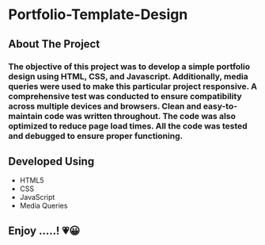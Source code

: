 # Portfolio-Template-Design

## About The Project

### The objective of this project was to develop a simple portfolio design using HTML, CSS, and Javascript. Additionally, media queries were used to make this particular project responsive. A comprehensive test was conducted to ensure compatibility across multiple devices and browsers. Clean and easy-to-maintain code was written throughout. The code was also optimized to reduce page load times. All the code was tested and debugged to ensure proper functioning.

## Developed Using
- HTML5
- CSS
- JavaScript
- Media Queries

## Enjoy .....! <span>&#128151;😀</span>

